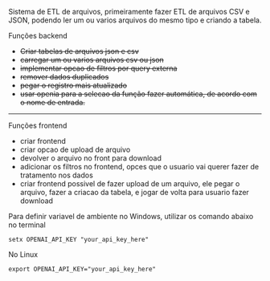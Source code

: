Sistema de ETL de arquivos, primeiramente fazer ETL de arquivos CSV e JSON, podendo ler um ou varios arquivos do mesmo tipo e criando a tabela.

Funções backend
- ~~Criar tabelas de arquivos json e csv~~
- ~~carregar um ou varios arquivos csv ou json~~
- ~~implementar opcao de filtros por query externa~~
- ~~remover dados duplicados~~
- ~~pegar o registro mais atualizado~~
- ~~usar openia para a selecao da função fazer  automática, de acordo com o nome de entrada.~~
-- -
Funções frontend
- criar frontend
- criar opcao de upload de arquivo
- devolver o arquivo no front para download
- adicionar os filtros no frontend, opces que o usuario vai querer fazer de tratamento nos dados
- criar frontend possivel de fazer upload de um arquivo, ele pegar o arquivo, fazer a criacao da tabela, e jogar de volta para usuario fazer download

Para definir variavel de ambiente no Windows, utilizar os comando abaixo no terminal

    setx OPENAI_API_KEY "your_api_key_here"

No Linux

    export OPENAI_API_KEY="your_api_key_here"